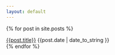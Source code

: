 ```yaml
---
layout: default
---
```


{% for post in site.posts %}
<div class="row post-summary">
    <div class="col-sm-3">
        <img src="{{site.thumbnails}}/{{post.screenshot}}" alt="" class="img-responsive">        
    </div>
    <div class="col-sm-9">
        <a href="{{post.url}}" class="post-title">{{post.title}}</a>
        <span class="post-date">{{post.date | date_to_string }}</span>
    </div>
</div>
{% endfor %}